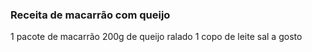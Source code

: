 ### Receita de macarrão com queijo
1 pacote de macarrão
200g de queijo ralado
1 copo de leite
sal a gosto
